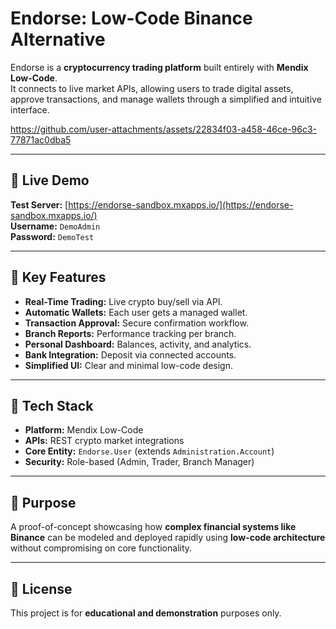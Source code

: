 # Endorse: Low-Code Binance Alternative

Endorse is a **cryptocurrency trading platform** built entirely with **Mendix Low-Code**.  
It connects to live market APIs, allowing users to trade digital assets, approve transactions, and manage wallets through a simplified and intuitive interface.

https://github.com/user-attachments/assets/22834f03-a458-46ce-96c3-77871ac0dba5

---

## 🚀 Live Demo
**Test Server:** [https://endorse-sandbox.mxapps.io/](https://endorse-sandbox.mxapps.io/)  
**Username:** `DemoAdmin`  
**Password:** `DemoTest`

---

## 🔑 Key Features
- **Real-Time Trading:** Live crypto buy/sell via API.  
- **Automatic Wallets:** Each user gets a managed wallet.  
- **Transaction Approval:** Secure confirmation workflow.  
- **Branch Reports:** Performance tracking per branch.  
- **Personal Dashboard:** Balances, activity, and analytics.  
- **Bank Integration:** Deposit via connected accounts.  
- **Simplified UI:** Clear and minimal low-code design.

---

## 🧩 Tech Stack
- **Platform:** Mendix Low-Code  
- **APIs:** REST crypto market integrations  
- **Core Entity:** `Endorse.User` (extends `Administration.Account`)  
- **Security:** Role-based (Admin, Trader, Branch Manager)

---

## 🧠 Purpose
A proof-of-concept showcasing how **complex financial systems like Binance** can be modeled and deployed rapidly using **low-code architecture** without compromising on core functionality.

---

## 📝 License
This project is for **educational and demonstration** purposes only.
